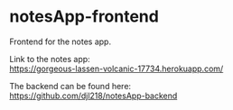 # notesApp-frontend
Frontend for the notes app.

Link to the notes app:<br>
https://gorgeous-lassen-volcanic-17734.herokuapp.com/

The backend can be found here:<br>
https://github.com/djl218/notesApp-backend
